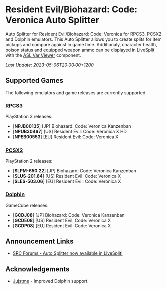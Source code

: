 # Resident Evil/Biohazard: Code: Veronica Auto Splitter

Auto Splitter for Resident Evil/Biohazard: Code: Veronica for RPCS3, PCSX2 and Dolphin
emulators. This Auto Splitter allows you to create splits for item pickups and
compare against in game time. Additionaly, character health, poison status and
equipped weapon ammo can be displayed in LiveSplit with the
[ASL Var Viewer](https://github.com/hawkerm/LiveSplit.ASLVarViewer) component.

*Last Update: 2023-05-06T20:00:00+1200*

## Supported Games
The following emulators and game releases are currently supported.

### [RPCS3](https://rpcs3.net/)
PlayStation 3 releases:
- [**NPJB00135**] [JP] Biohazard: Code: Veronica Kanzenban
- [**NPUB30467**] [US] Resident Evil: Code: Veronica X HD
- [**NPEB00553**] [EU] Resident Evil: Code: Veronica X

### [PCSX2](https://pcsx2.net/)
PlayStation 2 releases:
- [**SLPM-650.22**] [JP] Biohazard: Code: Veronica Kanzenban
- [**SLUS-201.84**] [US] Resident Evil: Code: Veronica X
- [**SLES-503.06**] [EU] Resident Evil: Code: Veronica X

### [Dolphin](https://dolphin-emu.org/)
GameCube releases:
- [**GCDJ08**] [JP] Biohazard: Code: Veronica Kanzenban
- [**GCDE08**] [US] Resident Evil: Code: Veronica X
- [**GCDP08**] [EU] Resident Evil: Code: Veronica X

## Announcement Links

- [SRC Forums - Auto Splitter now available in LiveSplit!](https://www.speedrun.com/cvx/thread/8raeo)

## Acknowledgements

* [Jujstme](https://github.com/Jujstme/) - Improved Dolphin support.